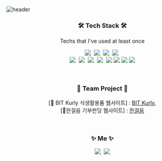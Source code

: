 ![header](https://capsule-render.vercel.app/api?type=waving&color=auto&height=300&section=header&text=JihyeKim&fontSize=90)

<h3 align="center">🛠 Tech Stack 🛠</h3>

<p align="center"> Techs that I've used at least once </p>

<p align="center">
  <img src="https://img.shields.io/badge/Python-3766AB?style=flat-square&logo=Python&logoColor=white"/></a>&nbsp 
  <img src="https://img.shields.io/badge/Java-007396?style=flat-square&logo=Java&logoColor=white"/></a>&nbsp 
  <img src="https://img.shields.io/badge/Javascript-ffb13b?style=flat-square&logo=javascript&logoColor=white"/></a>&nbsp 
  <img src="https://img.shields.io/badge/css-1572B6?style=flat-square&logo=css3&logoColor=white"/></a>&nbsp 

  <br>
  <img src="https://img.shields.io/badge/spring-6DB33F?style=flat-square&logo=spring&logoColor=white"/></a>&nbsp 
  <img src="https://img.shields.io/badge/SpringBoot-6DB33F?style=flat-square&logo=Spring&logoColor=white"/></a>&nbsp 
  <img src="https://img.shields.io/badge/linux-FCC624?style=flat-square&logo=linux&logoColor=black"/></a>&nbsp
  <img src="https://img.shields.io/badge/Mysql-E6B91E?style=flat-square&logo=MySql&logoColor=white"/></a>&nbsp 
  <img src="https://img.shields.io/badge/react-61DAFB?style=flat-square&logo=react&logoColor=black"> 
  <img src="https://img.shields.io/badge/github-181717?style=flat-square&logo=github&logoColor=white">
  <img src="https://img.shields.io/badge/git-F05032?style=flat-square&logo=git&logoColor=white">
  <img src="https://img.shields.io/badge/fontawesome-339AF0?style=flat-square&logo=fontawesome&logoColor=white">
</p>

<br>
<h3 align="center">🙌 Team Project 🙌</h3>
<p align="center">
  [🏪 BIT Kurly 식생활용품 웹사이트] : <a href="https://drive.google.com/file/d/1ozyot5FwzIgJGfVd6IK283Pe_9ALnXEO/view?usp=sharing">BIT Kurly</a>,
  <br>
  [🤝한걸음 기부펀딩 웹사이트] : <a href="https://drive.google.com/file/d/1Ll7Jh4N1x6xm2EiNzka8-qZR0sL9Kb7A/view?usp=sharing">한걸음</a>
</p>


<!-- ![jyekim's github stats](https://github-readme-stats.vercel.app/api?username=jyekim&show_icons=true)
[![jyekim's github stats](https://github-readme-stats.vercel.app/api/top-langs/?username=jyekim&show_icons=true&hide_border=true&title_color=004386&icon_color=004386&layout=compact)](https://github.com/jyekim)
 -->
 
<br>
<!-- <h3 align="center">🪄 Blog 🪄</h3> -->


<h3 align="center">✨ Me ✨ </h3>
<p align="center">
  <a href="https://jyecoding.tistory.com/"><img src="https://img.shields.io/badge/Tech%20Blog-E34F26?style=flat-square&logo=Tistory&logoColor=white&link=https://velog.io/@woo0_hooo"/></a>&nbsp
  <a href="mailto:jye7921@gmail.com"><img src="https://img.shields.io/badge/Gmail-d14836?style=flat-square&logo=Gmail&logoColor=white&link=jye7921@gmail.com"/></a>
</p>
<br>


<!--
**jyekim/jyekim** is a ✨ _special_ ✨ repository because its `README.md` (this file) appears on your GitHub profile.

Here are some ideas to get you started:

- 🔭 I’m currently working on ...
- 🌱 I’m currently learning ...
- 👯 I’m looking to collaborate on ...
- 🤔 I’m looking for help with ...
- 💬 Ask me about ...
- 📫 How to reach me: ...
- 😄 Pronouns: ...
- ⚡ Fun fact: ...
-->

